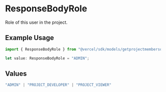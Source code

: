 # ResponseBodyRole

Role of this user in the project.

## Example Usage

```typescript
import { ResponseBodyRole } from "@vercel/sdk/models/getprojectmembersop.js";

let value: ResponseBodyRole = "ADMIN";
```

## Values

```typescript
"ADMIN" | "PROJECT_DEVELOPER" | "PROJECT_VIEWER"
```